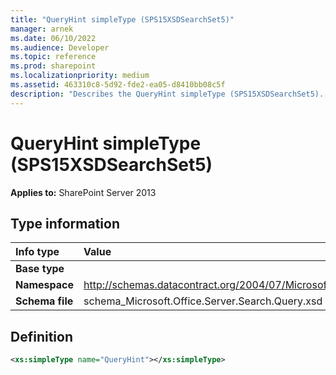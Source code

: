 ```yaml
---
title: "QueryHint simpleType (SPS15XSDSearchSet5)"
manager: arnek
ms.date: 06/10/2022
ms.audience: Developer
ms.topic: reference
ms.prod: sharepoint
ms.localizationpriority: medium
ms.assetid: 463310c8-5d92-fde2-ea05-d8410bb08c5f
description: "Describes the QueryHint simpleType (SPS15XSDSearchSet5). Applies to SharePoint Server 2013."
---
```


# QueryHint simpleType (SPS15XSDSearchSet5)

 
  
 **Applies to:** SharePoint Server 2013
  
## Type information

|Info type|Value|
|:-----|:-----|
|**Base type** <br/> ||
|**Namespace** <br/> |http://schemas.datacontract.org/2004/07/Microsoft.Office.Server.Search.Query  <br/> |
|**Schema file** <br/> |schema_Microsoft.Office.Server.Search.Query.xsd  <br/> |
   
## Definition

```XML
<xs:simpleType name="QueryHint"></xs:simpleType>

```


